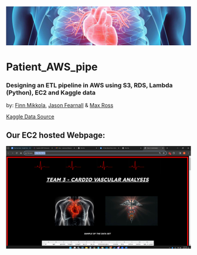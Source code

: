 ![cover_page](./static/dataset-cover.jpg)

# Patient_AWS_pipe

### Designing an ETL pipeline in AWS using S3, RDS, Lambda (Python), EC2 and Kaggle data

by: [Finn Mikkola](https://github.com/ChungoMungus), [Jason Fearnall](https://github.com/Fearnall-Jason) & [Max Ross](https://github.com/ImMaxRoss)

[Kaggle Data Source](https://www.kaggle.com/datasets/sulianova/cardiovascular-disease-dataset)


## Our EC2 hosted Webpage:
![webpage](./static/webpage.png)

